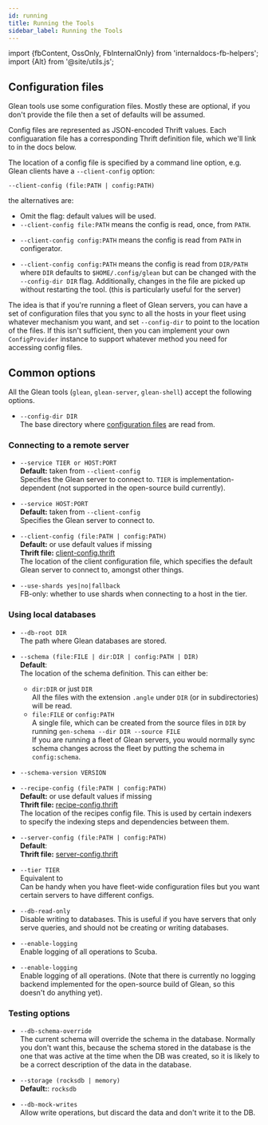 ```yaml
---
id: running
title: Running the Tools
sidebar_label: Running the Tools
---
```


import {fbContent, OssOnly, FbInternalOnly} from 'internaldocs-fb-helpers';
import {Alt} from '@site/utils.js';

## Configuration files

Glean tools use some configuration files. Mostly these are optional,
if you don't provide the file then a set of defaults will be assumed.

Config files are represented as JSON-encoded Thrift values. Each
configuaration file has a corresponding Thrift definition file, which
we'll link to in the docs below.

The location of a config file is specified by a command line
option, e.g. Glean clients have a `--client-config` option:

```
--client-config (file:PATH | config:PATH)
```

the alternatives are:

* Omit the flag: default values will be used.
* `--client-config file:PATH` means the config is read, once, from `PATH`.

<FbInternalOnly>

* `--client-config config:PATH` means the config is read from `PATH`
  in configerator.

</FbInternalOnly>

<OssOnly>

* `--client-config config:PATH` means the config is read from `DIR/PATH`
  where `DIR` defaults to `$HOME/.config/glean` but can be changed with the `--config-dir DIR` flag. Additionally, changes in the file are picked up without restarting the tool. (this is particularly useful for the server)

The idea is that if you're running a fleet of Glean servers, you can
have a set of configuration files that you sync to all the hosts in
your fleet using whatever mechanism you want, and set `--config-dir`
to point to the location of the files.  If this isn't sufficient, then
you can implement your own `ConfigProvider` instance to support
whatever method you need for accessing config files.

</OssOnly>


## Common options

All the Glean tools (`glean`, `glean-server`, `glean-shell`) accept
the following options.

<OssOnly>

* `--config-dir DIR`<br />
The base directory where [configuration files](#configuration-files) are read from.

</OssOnly>

### Connecting to a remote server

<FbInternalOnly>

* `--service TIER or HOST:PORT`<br />
**Default:** taken from `--client-config`<br />
Specifies the Glean server to connect to.  `TIER` is
implementation-dependent (not supported in the open-source build
currently).

</FbInternalOnly>

<OssOnly>

* `--service HOST:PORT`<br />
**Default:** taken from `--client-config`<br />
Specifies the Glean server to connect to.

</OssOnly>

* `--client-config (file:PATH | config:PATH)`<br />
**Default:**<Alt internal="config:glean/client/client" external="config:client" /> or use default values if missing<br />
**Thrift file:** [client-config.thrift](https://github.com/facebookincubator/Glean/blob/master/glean/config/client/client_config.thrift)<br />
The location of the client configuration file, which specifies the
default Glean server to connect to, amongst other things.

<FbInternalOnly>

* `--use-shards yes|no|fallback`<br />
FB-only: whether to use shards when connecting to a host in the tier.

</FbInternalOnly>

### Using local databases

* `--db-root DIR`<br />
The path where Glean databases are stored.

* `--schema (file:FILE | dir:DIR | config:PATH | DIR)`<br />
**Default**: <Alt internal="config:glean/schema/all" external="config:schema" /><br />
The location of the schema definition. This can either be:
  * `dir:DIR` or just `DIR`<br />
    All the files with the extension `.angle` under `DIR` (or in
    subdirectories) will be read.
  * `file:FILE` or `config:PATH`<br/>
    A single file, which can be created from the source files in `DIR` by running `gen-schema --dir DIR --source FILE`<br />
    If you are running a fleet of Glean servers, you would normally
    sync schema changes across the fleet by putting the schema
    in `config:schema`.

* `--schema-version VERSION`<br />

<FbInternalOnly>

* `--recipe-config (file:PATH | config:PATH)`<br />
**Default:** <Alt internal="config:glean/recipes/recipes" external="config:recipes" /> or use default values if missing<br />
**Thrift file:** [recipe-config.thrift](https://github.com/facebookincubator/Glean/blob/master/glean/config/recipes/recipes.thrift)<br />
The location of the recipes config file. This is used by certain
indexers to specify the indexing steps and dependencies between them.

</FbInternalOnly>

* `--server-config (file:PATH | config:PATH)`<br />
**Default**: <Alt internal="config:glean/server" external="config:server" /><br />
**Thrift file:** [server-config.thrift](https://github.com/facebookincubator/Glean/blob/master/glean/config/server/server_config.thrift)

* `--tier TIER`<br />
Equivalent to <Alt internal="--server-config config:glean/server/TIER" external="--server-config config:server/TIER" /><br />
Can be handy when you have fleet-wide configuration files but you
want certain servers to have different configs.

* `--db-read-only`<br />
Disable writing to databases. This is useful if you have servers that only
serve queries, and should not be creating or writing databases.

<FbInternalOnly>

* `--enable-logging`<br />
Enable logging of all operations to Scuba.

</FbInternalOnly>

<OssOnly>

* `--enable-logging`<br />
Enable logging of all operations. (Note that there is currently no
logging backend implemented for the open-source build of Glean, so
this doesn't do anything yet).

</OssOnly>

### Testing options

* `--db-schema-override`<br />
The current schema will override the schema in the
database. Normally you don't want this, because the schema stored in
the database is the one that was active at the time when the DB was
created, so it is likely to be a correct description of the data in
the database.

* `--storage (rocksdb | memory)`<br />
**Default:**: `rocksdb`<br />

* `--db-mock-writes`<br />
Allow write operations, but discard the data and don't write it to the DB.
